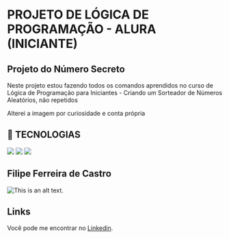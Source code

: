 <h1> PROJETO DE LÓGICA DE PROGRAMAÇÃO - ALURA (INICIANTE)</h1>

<h2> Projeto do Número Secreto</h2>

<p> Neste projeto estou fazendo todos os comandos aprendidos no curso de Lógica de Programação para Iniciantes - Criando um Sorteador de Números Aleatórios, não repetidos</p>

<p>Alterei a imagem por curiosidade e conta própria</p>


## 🚀 TECNOLOGIAS

  <img src="https://img.shields.io/badge/HTML-239120?style=for-the-badge&logo=html5&logoColor=white">
  <img src="https://img.shields.io/badge/CSS-239120?&style=for-the-badge&logo=css3&logoColor=white">
  <img src="https://img.shields.io/badge/JavaScript-F7DF1E?style=for-the-badge&logo=javascript&logoColor=black">

## Filipe Ferreira de Castro

![This is an alt text.](https://media.licdn.com/dms/image/D4D03AQHCjiPeFDLmHQ/profile-displayphoto-shrink_200_200/0/1720067741072?e=1726099200&v=beta&t=NHbc3D9zyX9G-PimItD_6lRUsMVfrmTRQEeFQidc9Zo "Minha Foto")

## Links

Você pode me encontrar no [Linkedin](https://www.linkedin.com/in/filipecastroadv/).
